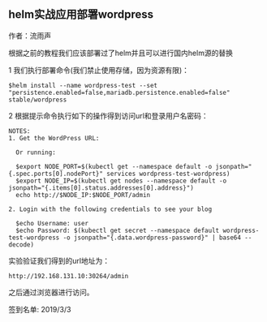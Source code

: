 ## helm实战应用部署wordpress

作者：流雨声

根据之前的教程我们应该部署过了helm并且可以进行国内helm源的替换

1 我们执行部署命令(我们禁止使用存储，因为资源有限)：

    $helm install --name wordpress-test --set "persistence.enabled=false,mariadb.persistence.enabled=false" stable/wordpress

2 根据提示命令执行如下的操作得到访问url和登录用户名密码：

    NOTES:
    1. Get the WordPress URL:
    
      Or running:
    
      $export NODE_PORT=$(kubectl get --namespace default -o jsonpath="{.spec.ports[0].nodePort}" services wordpress-test-wordpress)
      $export NODE_IP=$(kubectl get nodes --namespace default -o jsonpath="{.items[0].status.addresses[0].address}")
      echo http://$NODE_IP:$NODE_PORT/admin
    
    2. Login with the following credentials to see your blog
    
      $echo Username: user
      $echo Password: $(kubectl get secret --namespace default wordpress-test-wordpress -o jsonpath="{.data.wordpress-password}" | base64 --decode)

实验验证我们得到的url地址为：

    http://192.168.131.10:30264/admin

之后通过浏览器进行访问。

签到名单: 2019/3/3


